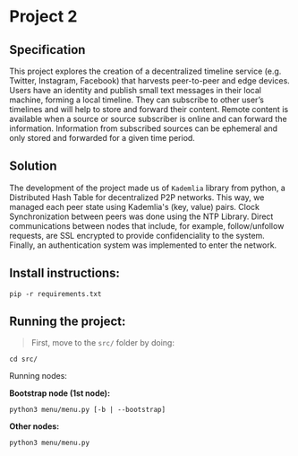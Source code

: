 # Project 2
## Specification

This project explores the creation of a decentralized timeline service (e.g. Twitter, Instagram, Facebook) that harvests peer-to-peer and edge devices. Users have an identity and publish small text messages in their local machine, forming a local timeline. They can subscribe to other user’s timelines and will help to store and forward their content. Remote content is available when a source or source subscriber is online and can forward the information. Information from subscribed sources can be ephemeral and only stored and forwarded for a given time period.

## Solution

The development of the project made us of `Kademlia` library from python, a Distributed Hash Table for decentralized P2P networks. This way, we managed each peer state using Kademlia's (key, value) pairs. Clock Synchronization between peers was done using the NTP Library. Direct communications between nodes that include, for example, follow/unfollow requests, are SSL encrypted to provide confidenciality to the system. Finally, an authentication system was implemented to enter the network.
## Install instructions:

`pip -r requirements.txt`

## Running the project:

> First, move to the `src/` folder by doing:

`cd src/`

Running nodes:

**Bootstrap node (1st node):**

`python3 menu/menu.py [-b | --bootstrap]`

**Other nodes:**

`python3 menu/menu.py`

